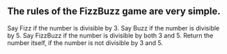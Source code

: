 ## The rules of the FizzBuzz game are very simple.

Say Fizz if the number is divisible by 3.
Say Buzz if the number is divisible by 5.
Say FizzBuzz if the number is divisible by both 3 and 5.
Return the number itself, if the number is not divisible by 3 and 5.